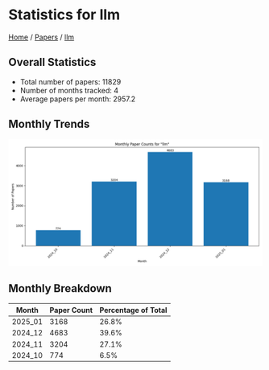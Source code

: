 # Statistics for llm

[Home](/) / [Papers](/papers) / [llm](/papers/llm)

## Overall Statistics

- Total number of papers: 11829
- Number of months tracked: 4
- Average papers per month: 2957.2

## Monthly Trends

![Monthly Paper Counts](monthly_stats.png)

## Monthly Breakdown

| Month | Paper Count | Percentage of Total |
| --- | --- | --- |
| 2025_01 | 3168 | 26.8% |
| 2024_12 | 4683 | 39.6% |
| 2024_11 | 3204 | 27.1% |
| 2024_10 | 774 | 6.5% |
